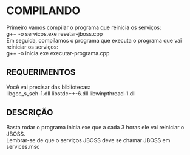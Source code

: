 # COMPILANDO
Primeiro vamos compilar o programa que reinicia os serviços: <br /> 
g++ -o servicos.exe resetar-jboss.cpp <br /> 
Em seguida, compilamos o programa que executa o programa que vai reiniciar os serviços: <br /> 
g++ -o inicia.exe executar-programa.cpp

## REQUERIMENTOS
Você vai precisar das bibliotecas: <br /> 
libgcc_s_seh-1.dll
libstdc++-6.dll
libwinpthread-1.dll
<br /> 

## DESCRIÇÃO
Basta rodar o programa inicia.exe que a cada 3 horas ele vai reiniciar o JBOSS.
<br /> 
Lembrar-se de que o serviços JBOSS deve se chamar JBOSS em services.msc
